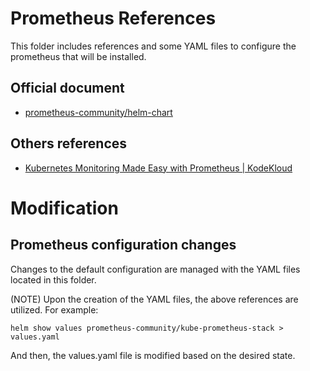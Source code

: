 # Prometheus References
This folder includes references and some YAML files to configure the prometheus
that will be installed.

## Official document
* [prometheus-community/helm-chart](https://github.com/prometheus-community/helm-charts)

## Others references
* [Kubernetes Monitoring Made Easy with Prometheus | KodeKloud](https://www.youtube.com/watch?v=6xmWr7p5TE0)

# Modification
## Prometheus configuration changes
Changes to the default configuration are managed with the YAML files located in
this folder.

(NOTE) Upon the creation of the YAML files, the above references are utilized.
For example:
```
helm show values prometheus-community/kube-prometheus-stack > values.yaml
```
And then, the values.yaml file is modified based on the desired state.


